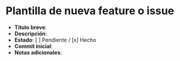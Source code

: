 # Plantilla de nueva feature o issue

- **Título breve**:
- **Descripción**:
- **Estado**: [ ] Pendiente / [x] Hecho
- **Commit inicial**:
- **Notas adicionales**:
